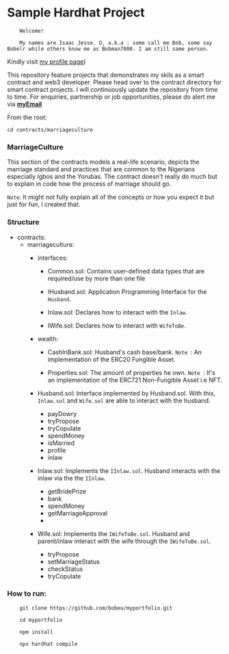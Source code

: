 # Sample Hardhat Project

```
    Welcome!

    My names are Isaac Jesse. O, a.k.a : some call me Bob, some say Bobelr while others know me as Bobman7000. I am still same person.
```
Kindly visit [my profile page]())

This repository feature projects that demonstrates my skils as a smart contract and web3 developer. Please head over to the contract directory for smart contract projects. I will continuously update the repository from time to time. For enquiries, partnership or job opportunities, please do alert me via **[myEmail](dev.qContrib@gmail.com)** 

From the root:

```
cd contracts/marriageculture

```

### MarriageCulture
This section of the contracts models a real-life scenario, depicts the marriage standard and practices that are common to the Nigerians especially Igbos and the Yorubas. The contract doesn't really do much but to explain in code how the process of marriage should go. 

`Note`: It might not fully explain all of the concepts or how you expect it but just for fun, I created that.

### Structure
- contracts:
    - marriageculture:
        - interfaces:
            - Common.sol: Contains user-defined data types that are required/use by more than one file

            - IHusband.sol: Application Programming Interface for the `Husband`.

            - Inlaw.sol: Declares how to interact with the `Inlaw`.

            - IWife.sol: Declares how to interact with `WifeToBe`.

        - wealth:
            - CashInBank.sol: Husband's cash base/bank.
            `Note `: An implementation of the ERC20 Fungible Asset.

            - Properties.sol: The amount of properties he own. 
            `Note `: It's an implementation of the ERC721 Non-Fungible Asset i.e NFT.

        - Husband.sol: Interface implemented by Husband.sol. With this, `Inlaw.sol` and `Wife.sol` are able to interact with the husband.

            - payDowry
            - tryPropose
            - tryCopulate
            - spendMoney
            - isMarried
            - profile
            - inlaw

        - Inlaw.sol: Implements the `IInlaw.sol`. Husband interacts with the inlaw via the the `IInlaw`.

            - getBridePrize
            - bank
            - spendMoney
            - getMarriageApproval
            - 

        - Wife.sol: Implements the `IWifeToBe.sol`. Husband and parent/inlaw interact with the wife through the `IWifeToBe.sol`.

            - tryPropose
            - setMarriageStatus
            - checkStatus
            - tryCopulate

### How to run:
```
    git clone https://github.com/bobeu/myportfolio.git

    cd myportfolio

    npm install

    npx hardhat compile
```
<!-- a basic Hardhat use case. It comes with a sample contract, a test for that contract, and a script that deploys that contract.

Try running some of the following tasks:

```shell
npx hardhat help
npx hardhat test
REPORT_GAS=true npx hardhat test
npx hardhat node
npx hardhat run scripts/deploy.ts
``` -->
